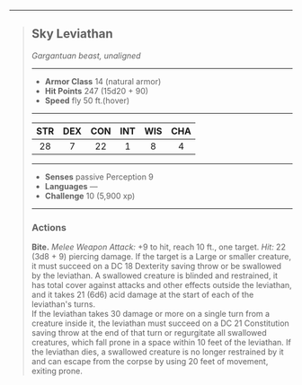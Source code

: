 ***
> ## Sky Leviathan
> *Gargantuan beast, unaligned*
> 
> ***
> 
> - **Armor Class** 14 (natural armor)
> - **Hit Points** 247 (15d20 + 90)
> - **Speed** fly 50 ft.(hover)
> 
> ***
> 
> |STR|DEX|CON|INT|WIS|CHA|
> |:---:|:---:|:---:|:---:|:---:|:---:|
> |28|7|22|1|8|4|
> 
> ***
> 
> - **Senses** passive Perception 9
> - **Languages** —
> - **Challenge** 10 (5,900 xp)
> 
> ***
> 
> ### Actions
> **Bite.** *Melee Weapon Attack:* +9 to hit, reach 10 ft., one target. *Hit:* 22 (3d8 + 9) piercing damage. If the target is a Large or smaller creature, it must succeed on a DC 18 Dexterity saving throw or be swallowed by the leviathan. A swallowed creature is blinded and restrained, it has total cover against attacks and other effects outside the leviathan, and it takes 21 (6d6) acid damage at the start of each of the leviathan's turns.  
> If the leviathan takes 30 damage or more on a single turn from a creature inside it, the leviathan must succeed on a DC 21 Constitution saving throw at the end of that turn or regurgitate all swallowed creatures, which fall prone in a space within 10 feet of the leviathan. If the leviathan dies, a swallowed creature is no longer restrained by it and can escape from the corpse by using 20 feet of movement, exiting prone.